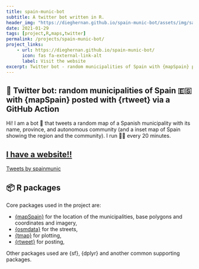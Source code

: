 ```yaml
---
title: spain-munic-bot 
subtitle: A twitter bot written in R.
header_img: "https://dieghernan.github.io/spain-munic-bot/assets/img/sample.png"
date: 2021-01-29
tags: [project,R,maps,twitter]
permalink: /projects/spain-munic-bot/
project_links:
    - url: https://dieghernan.github.io/spain-munic-bot/
      icon: fas fa-external-link-alt
      label: Visit the website
excerpt: Twitter bot - random municipalities of Spain with {mapSpain} posted with {rtweet} via a GitHub Action
---
```


## 🤖 Twitter bot: random municipalities of Spain 🇪🇸 with {mapSpain} posted with {rtweet} via a GitHub Action

Hi! I am a bot 🤖 that tweets a random map of a Spanish municipality with its name, province, and autonomous community (and a inset map of Spain showing the region and the community). I run 🏃‍♀️ every 20 minutes.

## [I have a website!!](https://dieghernan.github.io/spain-munic-bot/)


<a class="twitter-timeline" data-height="550" href="https://twitter.com/spainmunic?ref_src=twsrc%5Etfw">Tweets by spainmunic</a> <script async src="https://platform.twitter.com/widgets.js" charset="utf-8"></script>

## 📦 R packages

Core packages used in the project are:

- [{mapSpain}](https://ropenspain.github.io/mapSpain/) for the location of the municipalities, base polygons and coordinates and imagery,
- [{osmdata}](https://docs.ropensci.org/osmdata/) for the streets,
- [{tmap}](https://mtennekes.github.io/tmap/) for plotting,
- [{rtweet}](https://docs.ropensci.org/rtweet/) for posting,

Other packages used are {sf}, {dplyr} and another common supporting packages. 


